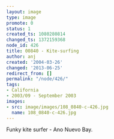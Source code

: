 ```yaml
---
layout: image
type: image
promote: 0
status: 1
created_ts: 1080280814
changed_ts: 1372159368
node_id: 426
title: 00840 - Kite-surfing
author: anj
created: '2004-03-26'
changed: '2013-06-25'
redirect_from: []
permalink: "/node/426/"
tags:
- California
- 2003/09 - September 2003
images:
- src: image/images/108_0840-c-426.jpg
  name: 108_0840-c-426.jpg
---
```

Funky kite surfer - Ano Nuevo Bay.
